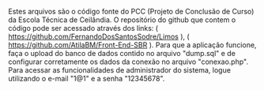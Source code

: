 ﻿Estes arquivos são o código fonte do PCC (Projeto de Conclusão de Curso) da Escola Técnica de Ceilândia.
O repositório do github que contem o código pode ser acessado através dos links: ( https://github.com/FernandoDosSantosSodre/Limos ),  ( https://github.com/AtilaBM/Front-End-SBR ).
Para que a aplicação funcione, faça o upload do banco de dados contido no arquivo "dump.sql" e de configurar corretamente os dados da conexão no arquivo "conexao.php".
Para acessar as funcionalidades de administrador do sistema, logue utilizando o e-mail "1@1" e a senha "12345678".
